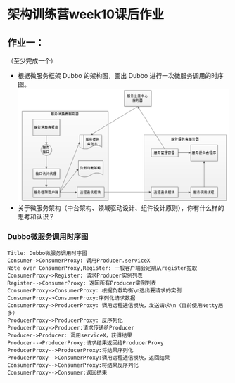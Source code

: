 # 架构训练营week10课后作业

## 作业一：

（至少完成一个）

- 根据微服务框架 Dubbo 的架构图，画出 Dubbo 进行一次微服务调用的时序图。
  ![img](../images/dubbo-arch.png)
- 关于微服务架构（中台架构、领域驱动设计、组件设计原则），你有什么样的思考和认识？



### Dubbo微服务调用时序图

```sequence
Title: Dubbo微服务调用时序图
Consumer->ConsumerProxy: 调用Producer.serviceX
Note over ConsumerProxy,Register: 一般客户端会定期从register拉取
ConsumerProxy->Register: 请求Producer实例列表
Register-->ConsumerProxy: 返回所有Producer实例列表
ConsumerProxy->ConsumerProxy: 根据负载均衡\n选出要请求的实例
ConsumerProxy->ConsumerProxy:序列化请求数据
ConsumerProxy->ProducerProxy: 调用远程通信模块，发送请求\n（目前使用Netty居多）
ProducerProxy->ProducerProxy: 反序列化
ProducerProxy->Producer:请求传递给Producer
Producer->Producer: 调用serviceX，获得结果
Producer-->ProducerProxy:请求结果返回给ProducerProxy
ProducerProxy-->ProducerProxy:将结果序列化
ProducerProxy-->ConsumerProxy:调用远程通信模块，返回结果
ConsumerProxy-->ConsumerProxy:将结果反序列化
ConsumerProxy-->Consumer:返回结果
```

